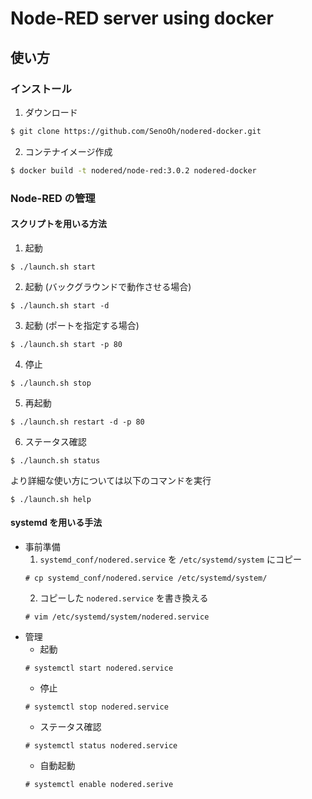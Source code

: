 # Node-RED server using docker

## 使い方

### インストール
1. ダウンロード
```bash
$ git clone https://github.com/SenoOh/nodered-docker.git
```
2. コンテナイメージ作成
```bash
$ docker build -t nodered/node-red:3.0.2 nodered-docker
```

### Node-RED の管理
#### スクリプトを用いる方法
1. 起動
```shell
$ ./launch.sh start
```
2. 起動 (バックグラウンドで動作させる場合)
```shell
$ ./launch.sh start -d
```
3. 起動 (ポートを指定する場合)
```shell
$ ./launch.sh start -p 80
```
4. 停止
```shell
$ ./launch.sh stop
```
5. 再起動
```shell
$ ./launch.sh restart -d -p 80
```
6. ステータス確認
```shell
$ ./launch.sh status
```

より詳細な使い方については以下のコマンドを実行
```shell
$ ./launch.sh help
```

#### systemd を用いる手法
+ 事前準備
    1. `systemd_conf/nodered.service` を `/etc/systemd/system` にコピー
    ```shell
    # cp systemd_conf/nodered.service /etc/systemd/system/
    ```
    2. コピーした `nodered.service` を書き換える
    ```shell
    # vim /etc/systemd/system/nodered.service
    ```
+ 管理
    + 起動
    ```shell
    # systemctl start nodered.service
    ```
    + 停止
    ```shell
    # systemctl stop nodered.service
    ```
    + ステータス確認
    ```shell
    # systemctl status nodered.service
    ```
    + 自動起動
    ```shell
    # systemctl enable nodered.serive
    ```